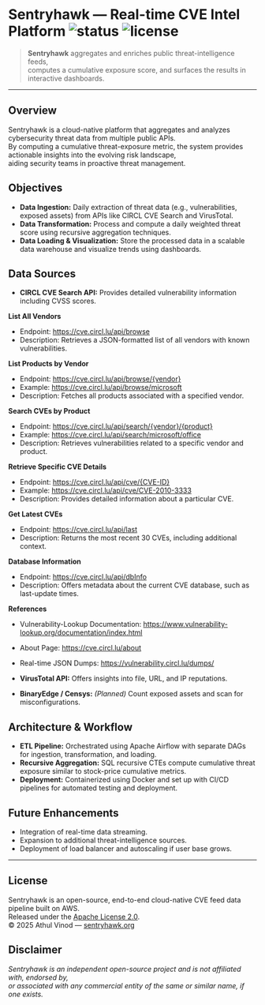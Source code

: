 # Sentryhawk — Real-time CVE Intel Platform ![status](https://img.shields.io/badge/status-WIP-orange) ![license](https://img.shields.io/badge/license-Apache%202.0-blue.svg)

> **Sentryhawk** aggregates and enriches public threat-intelligence feeds,  
> computes a cumulative exposure score, and surfaces the results in interactive dashboards.

<hr>

## Overview
Sentryhawk is a cloud-native platform that aggregates and analyzes cybersecurity threat data from multiple public APIs.  
By computing a cumulative threat-exposure metric, the system provides actionable insights into the evolving risk landscape,  
aiding security teams in proactive threat management.

## Objectives
- **Data Ingestion:** Daily extraction of threat data (e.g., vulnerabilities, exposed assets) from APIs like CIRCL CVE Search and VirusTotal.  
- **Data Transformation:** Process and compute a daily weighted threat score using recursive aggregation techniques.  
- **Data Loading & Visualization:** Store the processed data in a scalable data warehouse and visualize trends using dashboards.

## Data Sources
- **CIRCL CVE Search API:** Provides detailed vulnerability information including CVSS scores.

**List All Vendors**  
- Endpoint: <https://cve.circl.lu/api/browse>  
- Description: Retrieves a JSON-formatted list of all vendors with known vulnerabilities.

**List Products by Vendor**  
- Endpoint: <https://cve.circl.lu/api/browse/{vendor}>  
- Example: <https://cve.circl.lu/api/browse/microsoft>  
- Description: Fetches all products associated with a specified vendor.

**Search CVEs by Product**  
- Endpoint: <https://cve.circl.lu/api/search/{vendor}/{product}>  
- Example: <https://cve.circl.lu/api/search/microsoft/office>  
- Description: Retrieves vulnerabilities related to a specific vendor and product.

**Retrieve Specific CVE Details**  
- Endpoint: <https://cve.circl.lu/api/cve/{CVE-ID}>  
- Example: <https://cve.circl.lu/api/cve/CVE-2010-3333>  
- Description: Provides detailed information about a particular CVE.

**Get Latest CVEs**  
- Endpoint: <https://cve.circl.lu/api/last>  
- Description: Returns the most recent 30 CVEs, including additional context.

**Database Information**  
- Endpoint: <https://cve.circl.lu/api/dbInfo>  
- Description: Offers metadata about the current CVE database, such as last-update times.

**References**  
- Vulnerability-Lookup Documentation: <https://www.vulnerability-lookup.org/documentation/index.html>  
- About Page: <https://cve.circl.lu/about>  
- Real-time JSON Dumps: <https://vulnerability.circl.lu/dumps/>

- **VirusTotal API:** Offers insights into file, URL, and IP reputations.  
- **BinaryEdge / Censys:** *(Planned)* Count exposed assets and scan for misconfigurations.

## Architecture & Workflow
- **ETL Pipeline:** Orchestrated using Apache Airflow with separate DAGs for ingestion, transformation, and loading.  
- **Recursive Aggregation:** SQL recursive CTEs compute cumulative threat exposure similar to stock-price cumulative metrics.  
- **Deployment:** Containerized using Docker and set up with CI/CD pipelines for automated testing and deployment.

## Future Enhancements
- Integration of real-time data streaming.  
- Expansion to additional threat-intelligence sources.  
- Deployment of load balancer and autoscaling if user base grows.

<hr>

## License
Sentryhawk is an open-source, end-to-end cloud-native CVE feed data pipeline built on AWS.  
Released under the [Apache License 2.0](./LICENSE).  
© 2025 Athul Vinod — [sentryhawk.org](https://www.sentryhawk.org)

## Disclaimer
*Sentryhawk is an independent open-source project and is not affiliated with, endorsed by,  
or associated with any commercial entity of the same or similar name, if one exists.*
